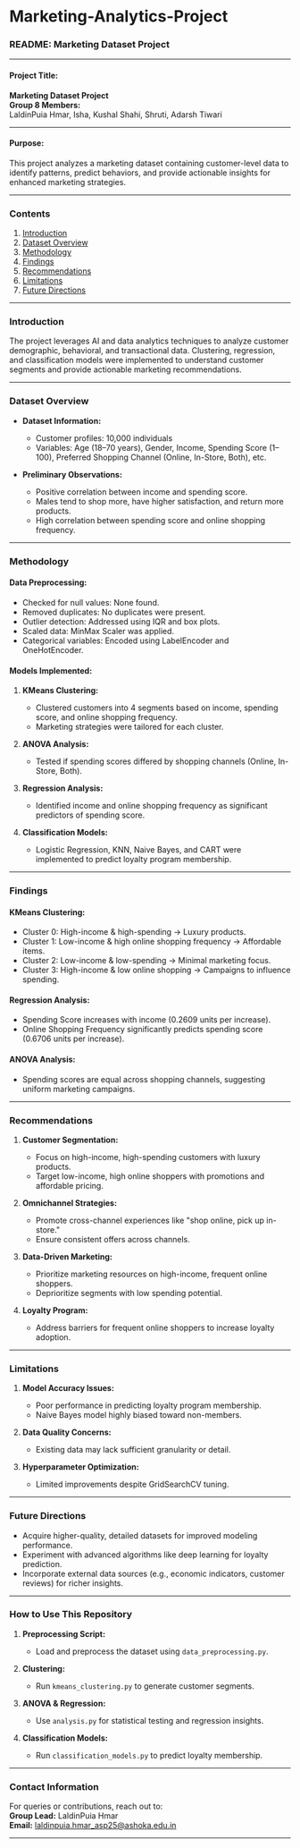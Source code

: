 # Marketing-Analytics-Project
### README: Marketing Dataset Project

---

#### **Project Title:**  
**Marketing Dataset Project**  
**Group 8 Members:**  
LaldinPuia Hmar, Isha, Kushal Shahi, Shruti, Adarsh Tiwari  

---

#### **Purpose:**  
This project analyzes a marketing dataset containing customer-level data to identify patterns, predict behaviors, and provide actionable insights for enhanced marketing strategies.  

---

### **Contents**  
1. [Introduction](#introduction)  
2. [Dataset Overview](#dataset-overview)  
3. [Methodology](#methodology)  
4. [Findings](#findings)  
5. [Recommendations](#recommendations)  
6. [Limitations](#limitations)  
7. [Future Directions](#future-directions)  

---

### **Introduction**  
The project leverages AI and data analytics techniques to analyze customer demographic, behavioral, and transactional data. Clustering, regression, and classification models were implemented to understand customer segments and provide actionable marketing recommendations.  

---

### **Dataset Overview**  

- **Dataset Information:**  
  - Customer profiles: 10,000 individuals  
  - Variables: Age (18–70 years), Gender, Income, Spending Score (1–100), Preferred Shopping Channel (Online, In-Store, Both), etc.  

- **Preliminary Observations:**  
  - Positive correlation between income and spending score.  
  - Males tend to shop more, have higher satisfaction, and return more products.  
  - High correlation between spending score and online shopping frequency.  

---

### **Methodology**  

#### **Data Preprocessing:**  
- Checked for null values: None found.  
- Removed duplicates: No duplicates were present.  
- Outlier detection: Addressed using IQR and box plots.  
- Scaled data: MinMax Scaler was applied.  
- Categorical variables: Encoded using LabelEncoder and OneHotEncoder.  

#### **Models Implemented:**  
1. **KMeans Clustering:**  
   - Clustered customers into 4 segments based on income, spending score, and online shopping frequency.  
   - Marketing strategies were tailored for each cluster.  

2. **ANOVA Analysis:**  
   - Tested if spending scores differed by shopping channels (Online, In-Store, Both).  

3. **Regression Analysis:**  
   - Identified income and online shopping frequency as significant predictors of spending score.  

4. **Classification Models:**  
   - Logistic Regression, KNN, Naive Bayes, and CART were implemented to predict loyalty program membership.  

---

### **Findings**  

#### **KMeans Clustering:**  
- Cluster 0: High-income & high-spending → Luxury products.  
- Cluster 1: Low-income & high online shopping frequency → Affordable items.  
- Cluster 2: Low-income & low-spending → Minimal marketing focus.  
- Cluster 3: High-income & low online shopping → Campaigns to influence spending.  

#### **Regression Analysis:**  
- Spending Score increases with income (0.2609 units per increase).  
- Online Shopping Frequency significantly predicts spending score (0.6706 units per increase).  

#### **ANOVA Analysis:**  
- Spending scores are equal across shopping channels, suggesting uniform marketing campaigns.  

---

### **Recommendations**  

1. **Customer Segmentation:**  
   - Focus on high-income, high-spending customers with luxury products.  
   - Target low-income, high online shoppers with promotions and affordable pricing.  

2. **Omnichannel Strategies:**  
   - Promote cross-channel experiences like "shop online, pick up in-store."  
   - Ensure consistent offers across channels.  

3. **Data-Driven Marketing:**  
   - Prioritize marketing resources on high-income, frequent online shoppers.  
   - Deprioritize segments with low spending potential.  

4. **Loyalty Program:**  
   - Address barriers for frequent online shoppers to increase loyalty adoption.  

---

### **Limitations**  

1. **Model Accuracy Issues:**  
   - Poor performance in predicting loyalty program membership.  
   - Naive Bayes model highly biased toward non-members.  

2. **Data Quality Concerns:**  
   - Existing data may lack sufficient granularity or detail.  

3. **Hyperparameter Optimization:**  
   - Limited improvements despite GridSearchCV tuning.  

---

### **Future Directions**  

- Acquire higher-quality, detailed datasets for improved modeling performance.  
- Experiment with advanced algorithms like deep learning for loyalty prediction.  
- Incorporate external data sources (e.g., economic indicators, customer reviews) for richer insights.  

---

### **How to Use This Repository**  

1. **Preprocessing Script:**  
   - Load and preprocess the dataset using `data_preprocessing.py`.  

2. **Clustering:**  
   - Run `kmeans_clustering.py` to generate customer segments.  

3. **ANOVA & Regression:**  
   - Use `analysis.py` for statistical testing and regression insights.  

4. **Classification Models:**  
   - Run `classification_models.py` to predict loyalty membership.  

---

### **Contact Information**  

For queries or contributions, reach out to:  
**Group Lead:** LaldinPuia Hmar  
**Email:** laldinpuia.hmar_asp25@ashoka.edu.in  

---  
